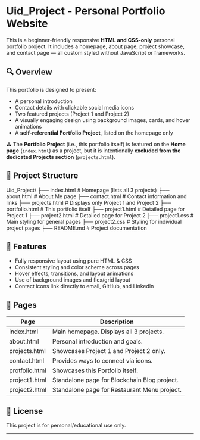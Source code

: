 # Uid_Project - Personal Portfolio Website

This is a beginner-friendly responsive **HTML and CSS-only** personal portfolio project. It includes a homepage, about page, project showcase, and contact page — all custom styled without JavaScript or frameworks.

## 🔍 Overview

This portfolio is designed to present:
- A personal introduction
- Contact details with clickable social media icons
- Two featured projects (Project 1 and Project 2)
- A visually engaging design using background images, cards, and hover animations
- A **self-referential Portfolio Project**, listed on the homepage only

⚠️ The **Portfolio Project** (i.e., this portfolio itself) is featured on the **Home page** (`index.html`) as a project, but it is intentionally **excluded from the dedicated Projects section** (`projects.html`).

## 📁 Project Structure

Uid_Project/
├── index.html           # Homepage (lists all 3 projects)
├── about.html           # About Me page
├── contact.html         # Contact information and links
├── projects.html        # Displays only Project 1 and Project 2
├── portfolio.html       # This portfolio itself
├── project1.html        # Detailed page for Project 1
├── project2.html        # Detailed page for Project 2
├── project1.css         # Main styling for general pages
├── project2.css         # Styling for individual project pages
├── README.md            # Project documentation

## 🚀 Features

- Fully responsive layout using pure HTML & CSS
- Consistent styling and color scheme across pages
- Hover effects, transitions, and layout animations
- Use of background images and flex/grid layout
- Contact icons link directly to email, GitHub, and LinkedIn

## 📌 Pages

|  Page          | Description                                 |
| -------------- |---------------------------------------------|
|  index.html    | Main homepage. Displays all 3 projects.     |
|  about.html    | Personal introduction and goals.            |
|  projects.html | Showcases Project 1 and Project 2 only.     |
|  contact.html  | Provides ways to connect via icons.         |
|  protfolio.html| Showcases this Portfolio itself.            |
|  project1.html | Standalone page for Blockchain Blog project.|
|  project2.html | Standalone page for Restaurant Menu project.|

## 🧾 License

This project is for personal/educational use only.

---
